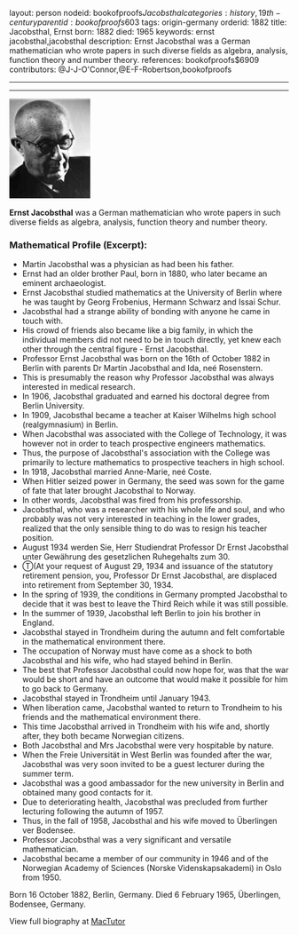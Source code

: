 layout: person
nodeid: bookofproofs$Jacobsthal
categories: history,19th-century
parentid: bookofproofs$603
tags: origin-germany
orderid: 1882
title: Jacobsthal, Ernst
born: 1882
died: 1965
keywords: ernst jacobsthal,jacobsthal
description: Ernst Jacobsthal was a German mathematician who wrote papers in such diverse fields as algebra, analysis, function theory and number theory.
references: bookofproofs$6909
contributors: @J-J-O'Connor,@E-F-Robertson,bookofproofs

---



---

![Jacobsthal.jpg](https://github.com/bookofproofs/bookofproofs.github.io/blob/main/_sources/_assets/images/portraits/Jacobsthal.jpg?raw=true)

**Ernst Jacobsthal** was a German mathematician who wrote papers in such diverse fields as algebra, analysis, function theory and number theory.

### Mathematical Profile (Excerpt):
* Martin Jacobsthal was a physician as had been his father.
* Ernst had an older brother Paul, born in 1880, who later became an eminent archaeologist.
* Ernst Jacobsthal studied mathematics at the University of Berlin where he was taught by Georg Frobenius, Hermann Schwarz and Issai Schur.
* Jacobsthal had a strange ability of bonding with anyone he came in touch with.
* His crowd of friends also became like a big family, in which the individual members did not need to be in touch directly, yet knew each other through the central figure - Ernst Jacobsthal.
* Professor Ernst Jacobsthal was born on the 16th  of October 1882 in Berlin with parents Dr Martin Jacobsthal and Ida, neé Rosenstern.
* This is presumably the reason why Professor Jacobsthal was always interested in medical research.
* In 1906, Jacobsthal graduated and earned his doctoral degree from Berlin University.
* In 1909, Jacobsthal became a teacher at Kaiser Wilhelms high school (realgymnasium) in Berlin.
* When Jacobsthal was associated with the College of Technology, it was however not in order to teach prospective engineers mathematics.
* Thus, the purpose of Jacobsthal's association with the College was primarily to lecture mathematics to prospective teachers in high school.
* In 1918, Jacobsthal married Anne-Marie, neé Coste.
* When Hitler seized power in Germany, the seed was sown for the game of fate that later brought Jacobsthal to Norway.
* In other words, Jacobsthal was fired from his professorship.
* Jacobsthal, who was a researcher with his whole life and soul, and who probably was not very interested in teaching in the lower grades, realized that the only sensible thing to do was to resign his teacher position.
* August 1934 werden Sie, Herr Studiendrat Professor Dr Ernst Jacobsthal unter Gewährung des gesetzlichen Ruhegehalts zum 30.
* Ⓣ(At your request of August 29, 1934  and issuance of the statutory retirement pension,  you, Professor Dr Ernst Jacobsthal, are displaced into retirement from September 30, 1934.
* In the spring of 1939, the conditions in Germany prompted Jacobsthal to decide that it was best to leave the Third Reich while it was still possible.
* In the summer of 1939, Jacobsthal left Berlin to join his brother in England.
* Jacobsthal stayed in Trondheim during the autumn and felt comfortable in the mathematical environment there.
* The occupation of Norway must have come as a shock to both Jacobsthal and his wife, who had stayed behind in Berlin.
* The best that Professor Jacobsthal could now hope for, was that the war would be short and have an outcome that would make it possible for him to go back to Germany.
* Jacobsthal stayed in Trondheim until January 1943.
* When liberation came, Jacobsthal wanted to return to Trondheim to his friends and the mathematical environment there.
* This time Jacobsthal arrived in Trondheim with his wife and, shortly after, they both became Norwegian citizens.
* Both Jacobsthal and Mrs Jacobsthal were very hospitable by nature.
* When the Freie Universität in West Berlin was founded after the war, Jacobsthal was very soon invited to be a guest lecturer during the summer term.
* Jacobsthal was a good ambassador for the new university in Berlin and obtained many good contacts for it.
* Due to deteriorating health, Jacobsthal was precluded from further lecturing following the autumn of 1957.
* Thus, in the fall of 1958, Jacobsthal and his wife moved to Überlingen ver Bodensee.
* Professor Jacobsthal was a very significant and versatile mathematician.
* Jacobsthal became a member of our community in 1946 and of the Norwegian Academy of Sciences (Norske Videnskapsakademi) in Oslo from 1950.

Born 16 October 1882, Berlin, Germany. Died 6 February 1965, Überlingen, Bodensee, Germany.

View full biography at [MacTutor](https://mathshistory.st-andrews.ac.uk/Biographies/Jacobsthal/)
